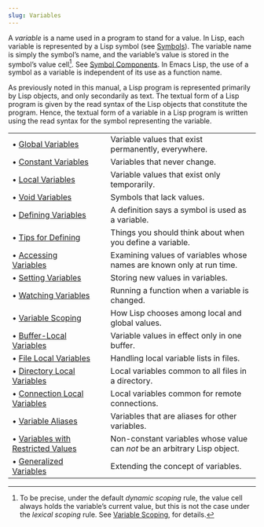 ```yaml
---
slug: Variables
---
```


A *variable* is a name used in a program to stand for a value. In Lisp, each variable is represented by a Lisp symbol (see [Symbols](/docs/elisp/Symbols)). The variable name is simply the symbol’s name, and the variable’s value is stored in the symbol’s value cell[^1]. See [Symbol Components](/docs/elisp/Symbol-Components). In Emacs Lisp, the use of a symbol as a variable is independent of its use as a function name.

As previously noted in this manual, a Lisp program is represented primarily by Lisp objects, and only secondarily as text. The textual form of a Lisp program is given by the read syntax of the Lisp objects that constitute the program. Hence, the textual form of a variable in a Lisp program is written using the read syntax for the symbol representing the variable.

|                                                                                    |    |                                                                           |
| :--------------------------------------------------------------------------------- | -- | :------------------------------------------------------------------------ |
| • [Global Variables](/docs/elisp/Global-Variables)                                 |    | Variable values that exist permanently, everywhere.                       |
| • [Constant Variables](/docs/elisp/Constant-Variables)                             |    | Variables that never change.                                              |
| • [Local Variables](/docs/elisp/Local-Variables)                                   |    | Variable values that exist only temporarily.                              |
| • [Void Variables](/docs/elisp/Void-Variables)                                     |    | Symbols that lack values.                                                 |
| • [Defining Variables](/docs/elisp/Defining-Variables)                             |    | A definition says a symbol is used as a variable.                         |
| • [Tips for Defining](/docs/elisp/Tips-for-Defining)                               |    | Things you should think about when you define a variable.                 |
| • [Accessing Variables](/docs/elisp/Accessing-Variables)                           |    | Examining values of variables whose names are known only at run time.     |
| • [Setting Variables](/docs/elisp/Setting-Variables)                               |    | Storing new values in variables.                                          |
| • [Watching Variables](/docs/elisp/Watching-Variables)                             |    | Running a function when a variable is changed.                            |
| • [Variable Scoping](/docs/elisp/Variable-Scoping)                                 |    | How Lisp chooses among local and global values.                           |
| • [Buffer-Local Variables](/docs/elisp/Buffer_002dLocal-Variables)                 |    | Variable values in effect only in one buffer.                             |
| • [File Local Variables](/docs/elisp/File-Local-Variables)                         |    | Handling local variable lists in files.                                   |
| • [Directory Local Variables](/docs/elisp/Directory-Local-Variables)               |    | Local variables common to all files in a directory.                       |
| • [Connection Local Variables](/docs/elisp/Connection-Local-Variables)             |    | Local variables common for remote connections.                            |
| • [Variable Aliases](/docs/elisp/Variable-Aliases)                                 |    | Variables that are aliases for other variables.                           |
| • [Variables with Restricted Values](/docs/elisp/Variables-with-Restricted-Values) |    | Non-constant variables whose value can *not* be an arbitrary Lisp object. |
| • [Generalized Variables](/docs/elisp/Generalized-Variables)                       |    | Extending the concept of variables.                                       |

[^1]: To be precise, under the default *dynamic scoping* rule, the value cell always holds the variable’s current value, but this is not the case under the *lexical scoping* rule. See [Variable Scoping](/docs/elisp/Variable-Scoping), for details.
